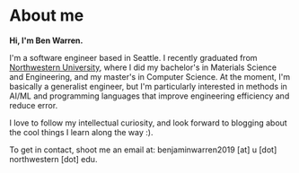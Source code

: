 # About me

**Hi, I'm Ben Warren.**

I'm a software engineer based in Seattle. I recently graduated from [Northwestern University](https://www.northwestern.edu/), where I did my bachelor's in Materials Science and Engineering, and my master's in Computer Science. At the moment, I'm basically a generalist engineer, but I'm particularly interested in methods in AI/ML and programming languages that improve engineering efficiency and reduce error.

I love to follow my intellectual curiosity, and look forward to blogging about the cool things I learn along the way :).

To get in contact, shoot me an email at: benjaminwarren2019 [at] u [dot] northwestern [dot] edu.